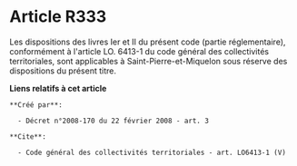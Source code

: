 # Article R333

Les dispositions des livres Ier et II du présent code (partie réglementaire), conformément à l'article LO. 6413-1 du code
général des collectivités territoriales, sont applicables à Saint-Pierre-et-Miquelon sous réserve des dispositions du présent
titre.

**Liens relatifs à cet article**

	**Créé par**:

	  - Décret n°2008-170 du 22 février 2008 - art. 3

	**Cite**:

	  - Code général des collectivités territoriales - art. LO6413-1 (V)
